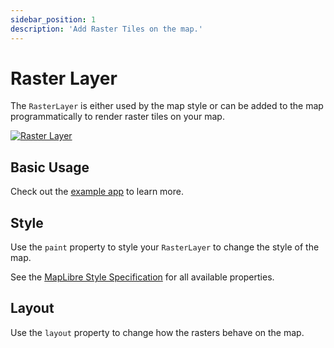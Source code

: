 ```yaml
---
sidebar_position: 1
description: 'Add Raster Tiles on the map.'
---
```


# Raster Layer

The `RasterLayer` is either used by the map style or can be added to the map
programmatically to render raster tiles on your map.

[![Raster Layer](/img/layers/raster_layer.jpg)](/demo/#/layers/raster)

## Basic Usage

Check out
the [example app](https://github.com/josxha/flutter-maplibre/blob/main/example/lib/layers_raster_page.dart)
to learn more.

## Style

Use the `paint` property to style your `RasterLayer` to change the style of the
map.

See
the [MapLibre Style Specification](https://maplibre.org/maplibre-style-spec/layers/#raster)
for all available properties.

## Layout

Use the `layout` property to change how the rasters
behave on the map.